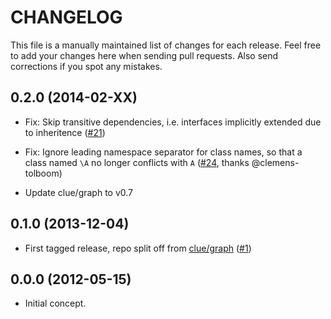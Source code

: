 # CHANGELOG

This file is a manually maintained list of changes for each release. Feel free
to add your changes here when sending pull requests. Also send corrections if
you spot any mistakes.

## 0.2.0 (2014-02-XX)

*   Fix: Skip transitive dependencies, i.e. interfaces implicitly extended due
    to inheritence
    ([#21](https://github.com/clue/graph-uml/pull/21))

*   Fix: Ignore leading namespace separator for class names, so that a class
    named `\A` no longer conflicts with `A`
    ([#24](https://github.com/clue/graph-uml/pull/24), thanks @clemens-tolboom)

*   Update clue/graph to v0.7

## 0.1.0 (2013-12-04)

*   First tagged release, repo split off from [clue/graph](https://github.com/clue/graph)
    ([#1](https://github.com/clue/graph-uml/issues/1))

## 0.0.0 (2012-05-15)

*   Initial concept.
